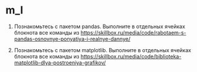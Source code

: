 # m_l
1) Познакомьтесь с пакетом pandas. Выполните в отдельных ячейках блокнота все команды из
https://skillbox.ru/media/code/rabotaem-s-pandas-osnovnye-ponyatiya-i-realnye-dannye/

2) Познакомьтесь с пакетом matplotlib. Выполните в отдельных ячейках блокнота все команды из
https://skillbox.ru/media/code/biblioteka-matplotlib-dlya-postroeniya-grafikov/
